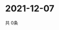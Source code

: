 # 2021-12-07
  共 0条

  <!-- BEGIN -->
  <!-- 最后更新时间Tue Dec 07 2021 19:02:49 GMT+0000 (Coordinated Universal Time) -->
  
  <!-- END -->
  
  